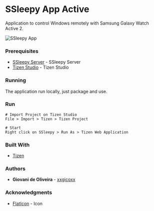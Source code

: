 # SSleepy App Active
Application to control Windows remotely with Samsung Galaxy Watch Active 2.

![SSleepy App](https://i.imgur.com/LWf2bHe.jpg)

### Prerequisites
* [SSleepy Server](https://github.com/xxgicoxx/ssleepy-server) - SSleepy Server
* [Tizen Studio](https://developer.tizen.org/development/tizen-studio/download) - Tizen Studio

### Running
The application run locally, just package and use.

### Run
````
# Import Project on Tizen Studio
File > Import > Tizen > Tizen Project

# Start
Right click on SSleepy > Run As > Tizen Web Application
````

### Built With
* [Tizen](https://docs.tizen.org/application/web/index)

### Authors
* **Giovani de Oliveira** - [xxgicoxx](https://github.com/xxgicoxx)

### Acknowledgments
* [FlatIcon](https://www.flaticon.com/) - Icon